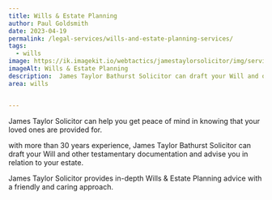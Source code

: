 ```yaml
---
title: Wills & Estate Planning
author: Paul Goldsmith
date: 2023-04-19
permalink: /legal-services/wills-and-estate-planning-services/
tags:
  - wills
image: https://ik.imagekit.io/webtactics/jamestaylorsolicitor/img/services/wills-600x400.jpg
imageAlt: Wills & Estate Planning
description:  James Taylor Bathurst Solicitor can draft your Will and other testamentary documentation and advise you in relation to your estate.
area: wills


---
```





James Taylor Solicitor can help you get peace of mind in knowing that your loved ones are provided for. 

with more than 30 years experience, James Taylor Bathurst Solicitor can draft your Will and other testamentary documentation and advise you in relation to your estate.

James Taylor Solicitor provides in-depth Wills & Estate Planning advice with a friendly and caring approach.
